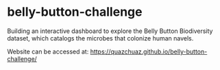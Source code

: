 # belly-button-challenge
Building an interactive dashboard to explore the Belly Button Biodiversity dataset, which catalogs the microbes that colonize human navels.

Website can be accessed at: https://quazchuaz.github.io/belly-button-challenge/

